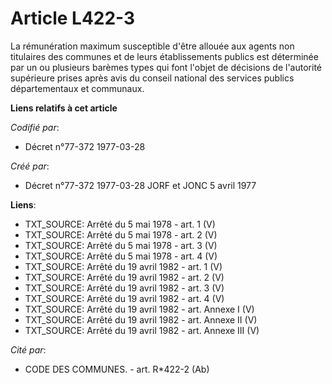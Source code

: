 # Article L422-3

La rémunération maximum susceptible d'être allouée aux agents non titulaires des communes et de leurs établissements publics
est déterminée par un ou plusieurs barèmes types qui font l'objet de décisions de l'autorité supérieure prises après avis du
conseil national des services publics départementaux et communaux.

**Liens relatifs à cet article**

_Codifié par_:

  - Décret n°77-372 1977-03-28

_Créé par_:

  - Décret n°77-372 1977-03-28 JORF et JONC 5 avril 1977

**Liens**:

  - TXT_SOURCE: Arrêté du 5 mai 1978 - art. 1 (V)
  - TXT_SOURCE: Arrêté du 5 mai 1978 - art. 2 (V)
  - TXT_SOURCE: Arrêté du 5 mai 1978 - art. 3 (V)
  - TXT_SOURCE: Arrêté du 5 mai 1978 - art. 4 (V)
  - TXT_SOURCE: Arrêté du 19 avril 1982 - art. 1 (V)
  - TXT_SOURCE: Arrêté du 19 avril 1982 - art. 2 (V)
  - TXT_SOURCE: Arrêté du 19 avril 1982 - art. 3 (V)
  - TXT_SOURCE: Arrêté du 19 avril 1982 - art. 4 (V)
  - TXT_SOURCE: Arrêté du 19 avril 1982 - art. Annexe I (V)
  - TXT_SOURCE: Arrêté du 19 avril 1982 - art. Annexe II (V)
  - TXT_SOURCE: Arrêté du 19 avril 1982 - art. Annexe III (V)

_Cité par_:

  - CODE DES COMMUNES. - art. R*422-2 (Ab)
